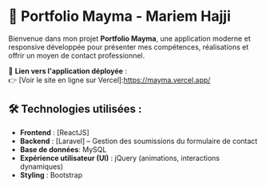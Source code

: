 # 💼 Portfolio Mayma - Mariem Hajji

Bienvenue dans mon projet **Portfolio Mayma**, une application moderne et responsive développée pour présenter mes compétences, réalisations et offrir un moyen de contact professionnel.

🚀 **Lien vers l'application déployée** :  
👉 [Voir le site en ligne sur Vercel]:https://mayma.vercel.app/

## 🛠️ Technologies utilisées :

- **Frontend** : [ReactJS]
- **Backend** : [Laravel] – Gestion des soumissions du formulaire de contact
- **Base de données**:  MySQL
- **Expérience utilisateur (UI)** : jQuery (animations, interactions dynamiques)
- **Styling** : Bootstrap

